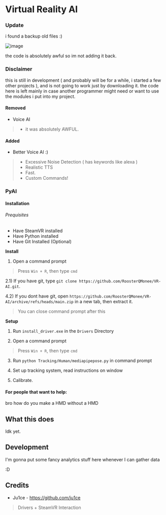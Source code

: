 # Virtual Reality AI

### Update

i found a backup old files :)

![image](https://user-images.githubusercontent.com/82356323/231613385-086d59d1-ff1b-428d-95a6-e38d3182329b.png)

the code is absolutely awful so im not adding it back.


### Disclaimer

this is still in development ( and probably will be for a while, i started a few other projects ), and is not going to work just by downloading it.
the code here is left mainly in case another programmer might need or want to use the modules i put into my project.

#### Removed

- Voice AI
> - it was absolutely AWFUL.


#### Added

- Better Voice AI :)
> - Excessive Noise Detection ( has keywords like alexa )
> - Realistic TTS
> - Fast.
> - Custom Commands!


### PyAI

#### Installation

###### Prequisites

- Have SteamVR installed
- Have Python installed
- Have Git Installed (Optional)

**Install**

1) Open a command prompt
  > Press `Win + R`, then type `cmd`

2.1) If you have git, type `git clone https://github.com/RoosterQMonee/VR-AI.git`.

4.2) If you dont have git, open `https://github.com/RoosterQMonee/VR-AI/archive/refs/heads/main.zip` in a new tab, then extract it.

> You can close command prompt after this

**Setup**

1) Run `install_driver.exe` in the `Drivers` Directory

2) Open a command prompt

  > Press `Win + R`, then type `cmd`

3) Run `python Tracking/Human/mediapipepose.py` in command prompt

4) Set up tracking system, read instructions on window

5) Calibrate.

#### For people that want to help:

bro how do you make a HMD without a HMD



What this does
---
Idk yet.



Development
---
I'm gonna put some fancy analytics stuff here whenever I can gather data

:D


## Credits

* Ju1ce - https://github.com/ju1ce
> Drivers + SteamVR Interaction

